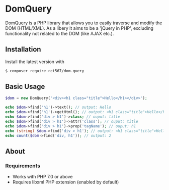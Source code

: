 # DomQuery


DomQuery is a PHP library that allows you to easily traverse and modify the DOM (HTML/XML). As a libery it aims to be a 'jQuery in PHP', excluding functionality not related to the DOM (like AJAX etc.).  

## Installation


Install the latest version with

```bash
$ composer require rct567/dom-query
```

## Basic Usage

``` php
$dom = new DomQuery('<div><h1 class="title">Hello</h1></div>');

echo $dom->find('h1')->text(); // output: Hello
echo $dom->find('h1')->getHtml(); // output: <h1 class="title">Hello</h1>
echo $dom->find('div > h1')->class; // ouput: title
echo $dom->find('div > h1')->attr('class'); // ouput: title
echo $dom->find('div > h1')->prop('tagName'); // ouput: h1
echo (string) $dom->find('div > h1'); // output: <h1 class="title">Hello</h1>
echo count($dom->find('div, h1')); // output: 2
```

## About

### Requirements

- Works with PHP 7.0 or above 
- Requires libxml PHP extension (enabled by default)
